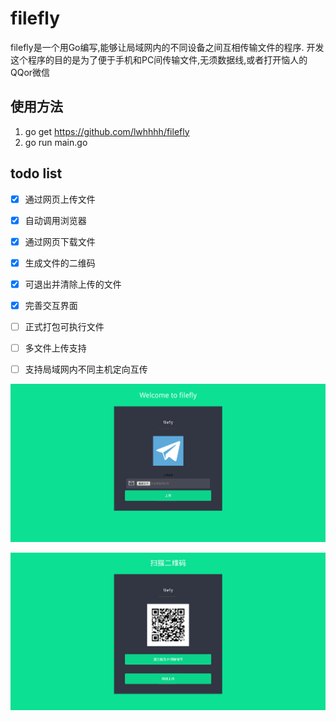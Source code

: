 # filefly

filefly是一个用Go编写,能够让局域网内的不同设备之间互相传输文件的程序.
开发这个程序的目的是为了便于手机和PC间传输文件,无须数据线,或者打开恼人的QQor微信

## 使用方法

1. go get https://github.com/lwhhhh/filefly
2. go run main.go

## todo list

- [x] 通过网页上传文件
- [x] 自动调用浏览器
- [x] 通过网页下载文件
- [x] 生成文件的二维码
- [x] 可退出并清除上传的文件
- [x] 完善交互界面
- [ ] 正式打包可执行文件
- [ ] 多文件上传支持
- [ ] 支持局域网内不同主机定向互传


![image](https://github.com/lwhhhh/filefly/raw/master/src/template/images/togithub1.png)

![image](https://github.com/lwhhhh/filefly/raw/master/src/template/images/togithub2.png)